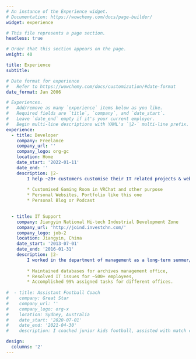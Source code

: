 ```yaml
---
# An instance of the Experience widget.
# Documentation: https://wowchemy.com/docs/page-builder/
widget: experience

# This file represents a page section.
headless: true

# Order that this section appears on the page.
weight: 40

title: Experience
subtitle:

# Date format for experience
#   Refer to https://wowchemy.com/docs/customization/#date-format
date_format: Jan 2006

# Experiences.
#   Add/remove as many `experience` items below as you like.
#   Required fields are `title`, `company`, and `date_start`.
#   Leave `date_end` empty if it's your current employer.
#   Begin multi-line descriptions with YAML's `|2-` multi-line prefix.
experience:
  - title: Developer
    company: Freelance
    company_url: ''
    company_logo: org-gc
    location: Home
    date_start: '2022-01-11'
    date_end: ''
    description: |2-
        I help ~20+ customers customise their IT related projects & websites, include but not limited to:
        
        * Customised Gaming Room in VRChat and other purpose
        * Personal Websites, Portfolio like this one
        * Personal Blog or Podcast

 
  - title: IT Support
    company: Jiangyin National Hi-tech Industrial Development Zone
    company_url: 'http://joind.investchn.com/'
    company_logo: job-2
    location: Jiangyin, China
    date_start: '2013-07-01'
    date_end: '2016-01-31'
    description: |2-
        I worked in the department of management as a long-term summer/winter holiday intern. I was responsible for:
        
        * Maintained databases for archives management office,
        * Resolved IT issues for ~500+ employees,
        * Accomplished 99% assigned tasks for different offices.
 
#  - title: Assistant Football Coach
#    company: Great Star
#    company_url: ''
#    company_logo: org-x
#    location: Sydney, Australia
#    date_start: '2020-07-01'
#    date_end: '2021-04-30'
#    description: I coached junior kids football, assisted with match coaching and training.

design:
  columns: '2'
---
```

